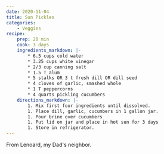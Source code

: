 ```yaml
---
date: 2020-11-04
title: Sun Pickles
categories:
    - Veggies
recipe:
    prep: 20 min 
    cook: 3 days
    ingredients_markdown: |-
        * 6.5 cups cold water
        * 3.25 cups white vinegar
        * 2/3 cup canning salt
        * 1.5 T alum
        * 5 stalks OR 3 t fresh dill OR dill seed
        * 4 cloves of garlic, smashed whole
        * 1 T peppercorns
        * 4 quarts pickling cucumbers
    directions_markdown: |-
        1. Mix first four ingredients until dissolved.
        1. Place dill, garlic, cucumbers in 1 gallon jar.
        1. Pour brine over cucumbers
        1. Put lid on jar and place in hot sun for 3 days
        1. Store in refrigerator.
---
```

From Lenoard, my Dad's neighbor. 